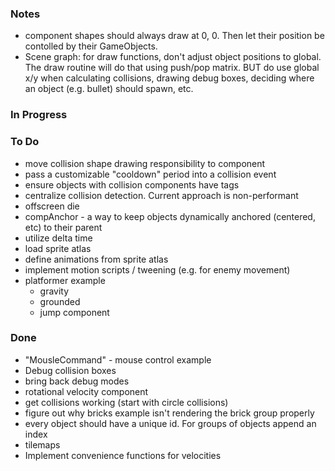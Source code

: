 ### Notes

- component shapes should always draw at 0, 0. Then let their position be contolled by their GameObjects.
- Scene graph: for draw functions, don't adjust object positions to global. The draw routine will do that using push/pop matrix. BUT do use global x/y when calculating collisions, drawing debug boxes, deciding where an object (e.g. bullet) should spawn, etc.

### In Progress

### To Do

- move collision shape drawing responsibility to component
- pass a customizable "cooldown" period into a collision event
- ensure objects with collision components have tags
- centralize collision detection. Current approach is non-performant
- offscreen die
- compAnchor - a way to keep objects dynamically anchored (centered, etc) to their parent
- utilize delta time
- load sprite atlas
- define animations from sprite atlas
- implement motion scripts / tweening (e.g. for enemy movement)
- platformer example
  - gravity
  - grounded
  - jump component

### Done

- "MousleCommand" - mouse control example
- Debug collision boxes
- bring back debug modes
- rotational velocity component
- get collisions working (start with circle collisions)
- figure out why bricks example isn't rendering the brick group properly
- every object should have a unique id. For groups of objects append an index
- tilemaps
- Implement convenience functions for velocities
